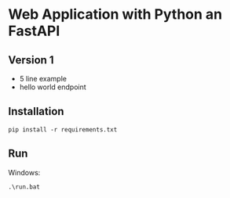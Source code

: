 # Web Application with Python an FastAPI

## Version 1

- 5 line example
- hello world endpoint

## Installation

```shell
pip install -r requirements.txt
```

## Run

Windows:
```shell
.\run.bat
```
